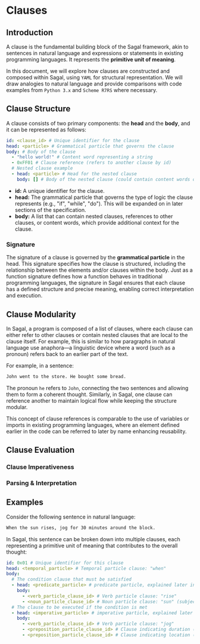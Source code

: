 # Clauses

## Introduction

A clause is the fundamental building block of the Sagal framework, akin to sentences in natural language and expressions or statements in existing programming languages.
It represents the **primitive unit of meaning**.

In this document, we will explore how clauses are constructed and composed within Sagal, using `YAML` for structural representation.
We will draw analogies to natural language and provide comparisons with code examples from `Python 3.x` and `Scheme R7RS` where necessary.

## Clause Structure

A clause consists of two primary components: the **head** and the **body**, and it can be represented as follows:

```yaml
id: <clause_id> # Unique identifier for the clause
head: <particle> # Grammatical particle that governs the clause
body: # Body of the clause
  - "hello world!" # Content word representing a string
  - 0xFF01 # Clause reference (refers to another clause by id)
  # Nested clause example
  - head: <particle> # Head for the nested clause
    body: [] # Body of the nested clause (could contain content words or more clauses)
```

- **id:** A unique identifier for the clause.
- **head:** The grammatical particle that governs the type of logic the clause represents (e.g., "if", "while", "do").
  This will be expanded on in later sections of the specification.
- **body:** A list that can contain nested clauses, references to other clauses, or content words, which provide additional context for the clause.

### Signature

The signature of a clause is governed by the **grammatical particle** in the head.
This signature specifies how the clause is structured, including the relationship between the elements and/or clauses within the body.
Just as a function signature defines how a function behaves in traditional programming languages, the signature in Sagal ensures that each clause has a defined structure and precise meaning, enabling correct interpretation and execution.

## Clause Modularity

In Sagal, a program is composed of a list of clauses, where each clause can either refer to other clauses or contain nested clauses that are local to the clause itself.
For example, this is similar to how paragraphs in natural language use anaphora—a linguistic device where a word (such as a pronoun) refers back to an earlier part of the text.

For example, in a sentence:

```txt
John went to the store. He bought some bread.
```

The pronoun `he` refers to `John`, connecting the two sentences and allowing them to form a coherent thought.
Similarly, in Sagal, one clause can reference another to maintain logical flow while keeping the structure modular.

This concept of clause references is comparable to the use of variables or imports in existing programming languages, where an element defined earlier in the code can be referred to later by name enhancing reusability.

## Clause Evaluation

### Clause Imperativeness

### Parsing & Interpretation

## Examples

Consider the following sentence in natural language:

```txt
When the sun rises, jog for 30 minutes around the block.
```

In Sagal, this sentence can be broken down into multiple clauses, each representing a primitive unit of meaning that contributes to the overall thought:

```yaml
id: 0x01 # Unique identifier for this clause
head: <temporal_particle> # Temporal particle clause: "when"
body:
  # The condition clause that must be satisfied
  - head: <predicate_particle> # predicate particle, explained later in the specs
    body:
      - <verb_particle_clause_id> # Verb particle clause: "rise"
      - <noun_particle_clause_id> # Noun particle clause: "sun" (subject of the verb)
  # The clause to be executed if the condition is met
  - head: <imperative_particle> # imperative particle, explained later in the specs
    body:
      - <verb_particle_clause_id> # Verb particle clause: "jog"
      - <preposition_particle_clause_id> # Clause indicating duration (for 30 minutes)
      - <preposition_particle_clause_id> # Clause indicating location (around the block)
```
